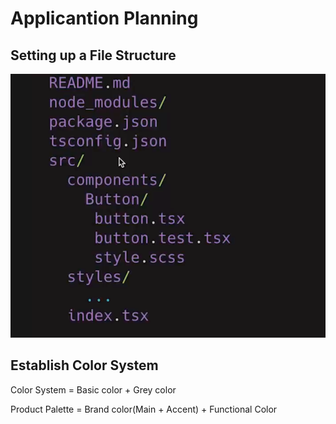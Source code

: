 # Applicantion Planning

## Setting up a File Structure

![File structure](./images/file_structure.png)

## Establish Color System

Color System = Basic color + Grey color

Product Palette = Brand color(Main + Accent) + Functional Color
